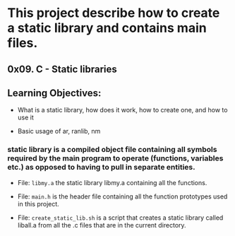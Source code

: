 # This project describe how to create a static library and contains main files. 

## 0x09. C - Static libraries

## Learning Objectives:

- What is a static library, how does it work, how to create one, and how to use it

- Basic usage of ar, ranlib, nm

###  static library is a compiled object file containing all symbols required by the main program to operate (functions, variables etc.) as opposed to having to pull in separate entities.

- File: `libmy.a` the static library libmy.a containing all the functions.

- File: `main.h` is the header file containing all the function prototypes used in this project.

- File: `create_static_lib.sh` is a script that creates a static library called liball.a from all the .c files that are in the current directory.
